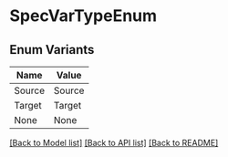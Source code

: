 # SpecVarTypeEnum

## Enum Variants

| Name | Value |
|---- | -----|
| Source | Source |
| Target | Target |
| None | None |


[[Back to Model list]](../README.md#documentation-for-models) [[Back to API list]](../README.md#documentation-for-api-endpoints) [[Back to README]](../README.md)


